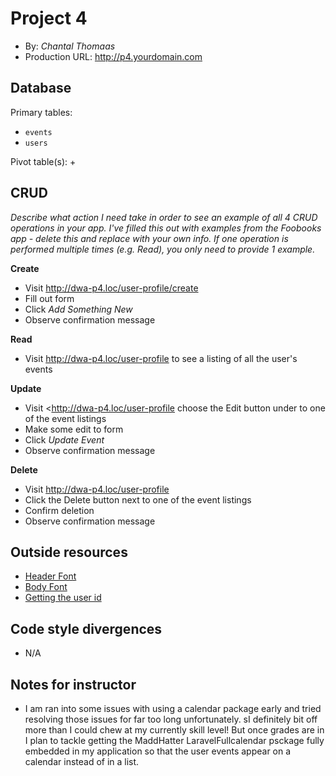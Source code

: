 # Project 4
+ By: *Chantal Thomaas*
+ Production URL: <http://p4.yourdomain.com>

## Database

Primary tables:
  + `events`
  + `users`
  
Pivot table(s):
  + 


## CRUD
*Describe what action I need take in order to see an example of all 4 CRUD operations in your app. I've filled this out with examples from the Foobooks app - delete this and replace with your own info. If one operation is performed multiple times (e.g. Read), you only need to provide 1 example.*

__Create__
  + Visit <http://dwa-p4.loc/user-profile/create>
  + Fill out form
  + Click *Add Something New*
  + Observe confirmation message
  
__Read__
  + Visit <http://dwa-p4.loc/user-profile> to see a listing of all the user's events
  
__Update__
  + Visit <<http://dwa-p4.loc/user-profile> choose the Edit button under to one of the event listings
  + Make some edit to form
  + Click *Update Event*
  + Observe confirmation message
  
__Delete__
  + Visit <http://dwa-p4.loc/user-profile> 
  + Click the Delete button next to one of the event listings
  + Confirm deletion
  + Observe confirmation message

## Outside resources
+ [Header Font](https://fonts.google.com/specimen/Playfair+Display?selection.family=Playfair+Display)
+ [Body Font](https://fonts.google.com/specimen/Playfair+Display?selection.family=Playfair+Display)
+ [Getting the user id](https://stackoverflow.com/questions/17835886/laravel-authuser-id-trying-to-get-a-property-of-a-non-object)

## Code style divergences
+ N/A

## Notes for instructor
+ I am ran into some issues with using a calendar package early and tried resolving those issues for far too long unfortunately. sI definitely bit off more than I could chew at my currently skill level! But once grades are in I plan to tackle getting the  MaddHatter LaravelFullcalendar psckage fully embedded in my application so that the user events appear on a calendar instead of in a list. 
